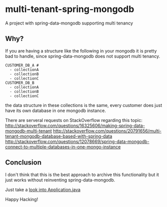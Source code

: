 multi-tenant-spring-mongodb
===========================

A project with spring-data-mongodb supporting multi tenancy

Why?
-----------

If you are having a structure like the following in your mongodb it is pretty bad to handle, since spring-data-mongodb does not support multi tenancy.

```
CUSTOMER_DB_A #
  - collectionA
  - collectionB
  - collectionC
CUSTOMER_DB_B
  - collectionA
  - collectionB
  - collectionC
```
the data structure in these collections is the same, every customer does just have its own database in one mongodb instance.


There are serveral requests on StackOverflow regarding this topic:
http://stackoverflow.com/questions/16325606/making-spring-data-mongodb-multi-tenant
http://stackoverflow.com/questions/20791656/multi-tenant-mongodb-database-based-with-spring-data
http://stackoverflow.com/questions/12078669/spring-data-mongodb-connect-to-multiple-databases-in-one-mongo-instance

Conclusion
----------------

I don't think that this is the best approach to archive this functionality but it just works without reinventing spring-data-mongodb.

Just take a [look into Application.java](src/main/java/com/github/zarathustra/Application.java)

Happy Hacking!

